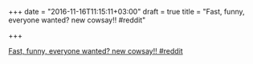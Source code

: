 +++
date = "2016-11-16T11:15:11+03:00"
draft = true
title = "Fast, funny, everyone wanted? new cowsay!!  #reddit"

+++

<p><a href="https://t.co/bzQuIEcBcD">Fast, funny, everyone wanted? new cowsay!!  #reddit</a></p>
